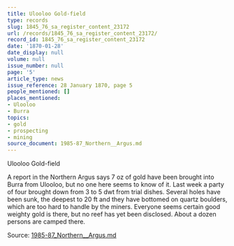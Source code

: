 ```yaml
---
title: Ulooloo Gold-field
type: records
slug: 1845_76_sa_register_content_23172
url: /records/1845_76_sa_register_content_23172/
record_id: 1845_76_sa_register_content_23172
date: '1870-01-28'
date_display: null
volume: null
issue_number: null
page: '5'
article_type: news
issue_reference: 28 January 1870, page 5
people_mentioned: []
places_mentioned:
- Ulooloo
- Burra
topics:
- gold
- prospecting
- mining
source_document: 1985-87_Northern__Argus.md
---
```


Ulooloo Gold-field

A report in the Northern Argus says 7 oz of gold have been brought into Burra from Ulooloo, but no one here seems to know of it.  Last week a party of four brought down from 3 to 5 dwt from trial dishes.   Several holes have been sunk, the deepest to 20 ft and they have bottomed on quartz boulders, which are too hard to handle by the miners.  Everyone seems certain good weighty gold is there, but no reef has yet been disclosed.  About a dozen persons are camped there.

Source: [1985-87_Northern__Argus.md](/downloads/markdown/1985-87_Northern__Argus.md)
